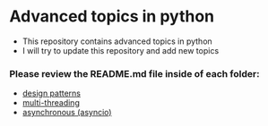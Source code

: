 # Advanced topics in python

- This repository contains advanced topics in python
- I will try to update this repository and add new topics

### Please review the README.md file inside of each folder:

- [design patterns](/design%20patterns%20in%20python/README.md) 
- [multi-threading](/multi%20threading%20in%20python/README.md)
- [asynchronous (asyncio)](/asyncronous%20in%20python%20(asyncio)/README.md)



 